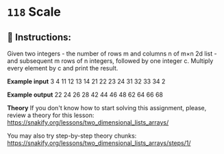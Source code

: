  # `118` Scale

## 📝 Instructions:

Given two integers - the number of rows m and columns n of m×n 2d list - and subsequent m rows of n integers, followed by one integer c. Multiply every element by c and print the result.

**Example input**
3 4
11 12 13 14
21 22 23 24
31 32 33 34
2

**Example output**
22 24 26 28
42 44 46 48
62 64 66 68

**Theory**
If you don't know how to start solving this assignment, please, review a theory for this lesson:
https://snakify.org/lessons/two_dimensional_lists_arrays/  

You may also try step-by-step theory chunks:
https://snakify.org/lessons/two_dimensional_lists_arrays/steps/1/